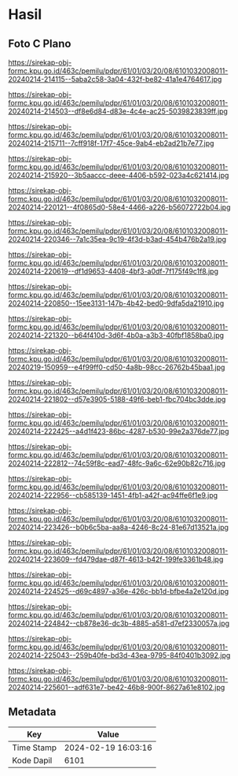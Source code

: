 # Hasil

## Foto C Plano

https://sirekap-obj-formc.kpu.go.id/463c/pemilu/pdpr/61/01/03/20/08/6101032008011-20240214-214115--5aba2c58-3a04-432f-be82-41a1e4764617.jpg

https://sirekap-obj-formc.kpu.go.id/463c/pemilu/pdpr/61/01/03/20/08/6101032008011-20240214-214503--df8e6d84-d83e-4c4e-ac25-5039823839ff.jpg

https://sirekap-obj-formc.kpu.go.id/463c/pemilu/pdpr/61/01/03/20/08/6101032008011-20240214-215711--7cff918f-17f7-45ce-9ab4-eb2ad21b7e77.jpg

https://sirekap-obj-formc.kpu.go.id/463c/pemilu/pdpr/61/01/03/20/08/6101032008011-20240214-215920--3b5aaccc-deee-4406-b592-023a4c621414.jpg

https://sirekap-obj-formc.kpu.go.id/463c/pemilu/pdpr/61/01/03/20/08/6101032008011-20240214-220121--4f0865d0-58e4-4466-a226-b56072722b04.jpg

https://sirekap-obj-formc.kpu.go.id/463c/pemilu/pdpr/61/01/03/20/08/6101032008011-20240214-220346--7a1c35ea-9c19-4f3d-b3ad-454b476b2a19.jpg

https://sirekap-obj-formc.kpu.go.id/463c/pemilu/pdpr/61/01/03/20/08/6101032008011-20240214-220619--df1d9653-4408-4bf3-a0df-7f175f49c1f8.jpg

https://sirekap-obj-formc.kpu.go.id/463c/pemilu/pdpr/61/01/03/20/08/6101032008011-20240214-220850--15ee3131-147b-4b42-bed0-9dfa5da21910.jpg

https://sirekap-obj-formc.kpu.go.id/463c/pemilu/pdpr/61/01/03/20/08/6101032008011-20240214-221320--b64f410d-3d6f-4b0a-a3b3-40fbf1858ba0.jpg

https://sirekap-obj-formc.kpu.go.id/463c/pemilu/pdpr/61/01/03/20/08/6101032008011-20240219-150959--e4f99ff0-cd50-4a8b-98cc-26762b45baa1.jpg

https://sirekap-obj-formc.kpu.go.id/463c/pemilu/pdpr/61/01/03/20/08/6101032008011-20240214-221802--d57e3905-5188-49f6-beb1-fbc704bc3dde.jpg

https://sirekap-obj-formc.kpu.go.id/463c/pemilu/pdpr/61/01/03/20/08/6101032008011-20240214-222425--a4d1f423-86bc-4287-b530-99e2a376de77.jpg

https://sirekap-obj-formc.kpu.go.id/463c/pemilu/pdpr/61/01/03/20/08/6101032008011-20240214-222812--74c59f8c-ead7-48fc-9a6c-62e90b82c716.jpg

https://sirekap-obj-formc.kpu.go.id/463c/pemilu/pdpr/61/01/03/20/08/6101032008011-20240214-222956--cb585139-1451-4fb1-a42f-ac94ffe6f1e9.jpg

https://sirekap-obj-formc.kpu.go.id/463c/pemilu/pdpr/61/01/03/20/08/6101032008011-20240214-223426--b0b6c5ba-aa8a-4246-8c24-81e67d13521a.jpg

https://sirekap-obj-formc.kpu.go.id/463c/pemilu/pdpr/61/01/03/20/08/6101032008011-20240214-223609--fd479dae-d87f-4613-b42f-199fe3361b48.jpg

https://sirekap-obj-formc.kpu.go.id/463c/pemilu/pdpr/61/01/03/20/08/6101032008011-20240214-224525--d69c4897-a36e-426c-bb1d-bfbe4a2e120d.jpg

https://sirekap-obj-formc.kpu.go.id/463c/pemilu/pdpr/61/01/03/20/08/6101032008011-20240214-224842--cb878e36-dc3b-4885-a581-d7ef2330057a.jpg

https://sirekap-obj-formc.kpu.go.id/463c/pemilu/pdpr/61/01/03/20/08/6101032008011-20240214-225043--259b40fe-bd3d-43ea-9795-84f0401b3092.jpg

https://sirekap-obj-formc.kpu.go.id/463c/pemilu/pdpr/61/01/03/20/08/6101032008011-20240214-225601--adf631e7-be42-46b8-900f-8627a61e8102.jpg


## Metadata

| Key        | Value               |
| ---------- | ------------------- |
| Time Stamp | 2024-02-19 16:03:16 |
| Kode Dapil | 6101                |



